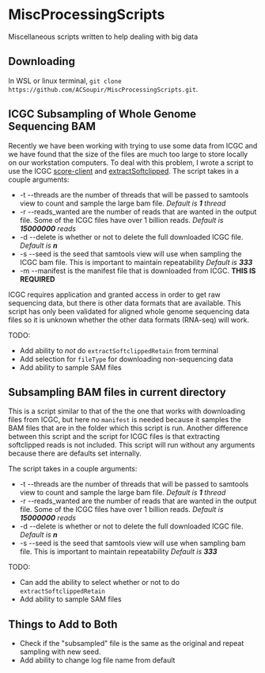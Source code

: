 
# MiscProcessingScripts
Miscellaneous scripts written to help dealing with big data

## Downloading
In WSL or linux terminal, `git clone https://github.com/ACSoupir/MiscProcessingScripts.git`.

## ICGC Subsampling of Whole Genome Sequencing BAM
Recently we have been working with trying to use some data from ICGC and we have found that the size of the files are much too large to store locally on our workstation computers. To deal with this problem, I wrote a script to use the ICGC [score-client](https://docs.icgc.org/download/guide/) and [extractSoftclipped](https://github.com/dpryan79/SE-MEI).
The script takes in a couple arguments:
* -t --threads are the number of threads that will be passed to samtools view to count and sample the large bam file. *Default is **1** thread*
* -r --reads_wanted are the number of reads that are wanted in the output file. Some of the ICGC files have over 1 billion reads. *Default is **15000000** reads*
* -d --delete is whether or not to delete the full downloaded ICGC file. *Default is **n***
* -s --seed is the seed that samtools view will use when sampling the ICGC bam file. This is important to maintain repeatability  *Default is **333***
* -m --manifest is the manifest file that is downloaded from ICGC. **THIS IS REQUIRED**

ICGC requires application and granted access in order to get raw sequencing data, but there is other data formats that are available. This script has only been validated for aligned whole genome sequencing data files so it is unknown whether the other data formats (RNA-seq) will work.

TODO:
* Add ability to *not* do `extractSoftclippedRetain` from terminal
* Add selection for `fileType` for downloading non-sequencing data
* Add ability to sample SAM files

## Subsampling BAM files in current directory
This is a script similar to that of the the one that works with downloading files from ICGC, but here no `manifest` is needed because it samples the BAM files that are in the folder which this script is run. Another difference between this script and the script for ICGC files is that extracting softclipped reads is not included. This script will run without any arguments because there are defaults set internally.

The script takes in a couple arguments:
* -t --threads are the number of threads that will be passed to samtools view to count and sample the large bam file. *Default is **1** thread*
* -r --reads_wanted are the number of reads that are wanted in the output file. Some of the ICGC files have over 1 billion reads. *Default is **15000000** reads*
* -d --delete is whether or not to delete the full downloaded ICGC file. *Default is **n***
* -s --seed is the seed that samtools view will use when sampling bam file. This is important to maintain repeatability  *Default is **333***

TODO:
* Can add the ability to select whether or not to do `extractSoftclippedRetain`
* Add ability to sample SAM files

## Things to Add to Both
* Check if the "subsampled" file is the same as the original and repeat sampling with new seed.
* Add ability to change log file name from default
